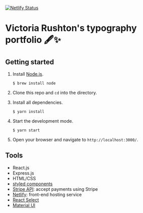 [![Netlify Status](https://api.netlify.com/api/v1/badges/24a9ab91-ba5d-416e-92e4-a8ea8d17f6f6/deploy-status)](https://app.netlify.com/sites/victoria-rushton/deploys)


# Victoria Rushton's typography portfolio 🖋✨

## Getting started
1. Install [Node.js](https://www.npmjs.com/get-npm).

    ```$ brew install node```

2. Clone this repo and `cd` into the directory.
3. Install all dependencies.

    ```$ yarn install```

4. Start the development mode.

    ```$ yarn start```
    
5. Open your browser and navigate to `http://localhost:3000/`.

## Tools
* React.js
* Express.js
* HTML/CSS
* [styled components](https://styled-components.com/)
* [Stripe API](https://stripe.com/docs/payments/accept-a-payment?platform=web&ui=checkout): accept payments using Stripe
* [Netlify](https://www.netlify.com): front-end hosting service 
* [React Select](https://react-select.com/home)
* [Material UI](https://material-ui.com/components/slider/#continuous-sliders)

